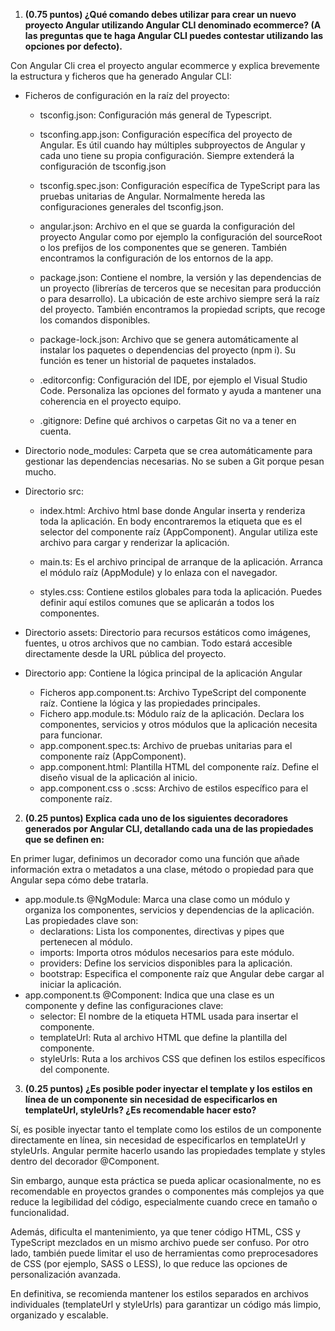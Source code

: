 1. **(0.75 puntos) ¿Qué comando debes utilizar para crear un nuevo proyecto Angular utilizando Angular CLI denominado ecommerce? (A las preguntas que te haga Angular CLI puedes contestar utilizando las opciones por defecto).**

Con Angular Cli crea el proyecto angular ecommerce y explica brevemente la estructura y ficheros que ha generado Angular CLI:

- Ficheros de configuración en la raíz del proyecto:
    - tsconfig.json: Configuración más general de Typescript.
    - tsconfing.app.json: Configuración específica del proyecto de Angular. Es útil cuando hay múltiples subproyectos de Angular y cada uno tiene su propia configuración. Siempre extenderá la configuración de tsconfig.json
    - tsconfig.spec.json: Configuración específica de TypeScript para las pruebas unitarias de Angular. Normalmente hereda las configuraciones generales del tsconfig.json.

    - angular.json: Archivo en el que se guarda la configuración del proyecto Angular como por ejemplo la configuración del sourceRoot o los prefijos de los componentes que se generen. También encontramos la configuración de los entornos de la app.

    - package.json: Contiene el nombre, la versión y las dependencias de un proyecto (librerías de terceros que se necesitan para producción o para desarrollo). La ubicación de este archivo siempre será la raíz del proyecto. También encontramos la propiedad scripts, que recoge los comandos disponibles. 

    - package-lock.json: Archivo que se genera automáticamente al instalar los paquetes o dependencias del proyecto (npm i). Su función es tener un historial de paquetes instalados. 

    - .editorconfig: Configuración del IDE, por ejemplo el Visual Studio Code. Personaliza las opciones del formato y ayuda a mantener una coherencia en el proyecto equipo.

    - .gitignore: Define qué archivos o carpetas Git no va a tener en cuenta.  
    

- Directorio node_modules: Carpeta que se crea automáticamente para gestionar las dependencias necesarias. No se suben a Git porque pesan mucho.

- Directorio src:
    - index.html: Archivo html base donde Angular inserta y renderiza toda la aplicación. En body encontraremos la etiqueta <app-root></app-root> que es el selector del componente raíz (AppComponent). Angular utiliza este archivo para cargar y renderizar la aplicación.

    - main.ts: Es el archivo principal de arranque de la aplicación. Arranca el módulo raíz (AppModule) y lo enlaza con el navegador.
    - styles.css: Contiene estilos globales para toda la aplicación. Puedes definir aquí estilos comunes que se aplicarán a todos los componentes.

- Directorio assets: Directorio para recursos estáticos como imágenes, fuentes, u otros archivos que no cambian. Todo estará accesible directamente desde la URL pública del proyecto.
- Directorio app: Contiene la lógica principal de la aplicación Angular
    - Ficheros app.component.ts: Archivo TypeScript del componente raíz. Contiene la lógica y las propiedades principales.
    - Fichero app.module.ts: Módulo raíz de la aplicación. Declara los componentes, servicios y otros módulos que la aplicación necesita para funcionar.
    - app.component.spec.ts: Archivo de pruebas unitarias para el componente raíz (AppComponent).
    - app.component.html: Plantilla HTML del componente raíz. Define el diseño visual de la aplicación al inicio. 
    - app.component.css o .scss: Archivo de estilos específico para el componente raíz.

2. **(0.25 puntos) Explica cada uno de los siguientes decoradores generados por Angular CLI, detallando cada una de las propiedades que se definen en:**

En primer lugar, definimos un decorador como una función que añade información extra o metadatos a una clase, método o propiedad para que Angular sepa cómo debe tratarla.

- app.module.ts @NgModule: Marca una clase como un módulo y organiza los componentes, servicios y dependencias de la aplicación. Las propiedades clave son:
    - declarations: Lista los componentes, directivas y pipes que pertenecen al módulo.
    - imports: Importa otros módulos necesarios para este módulo.
    - providers: Define los servicios disponibles para la aplicación.
    - bootstrap: Especifica el componente raíz que Angular debe cargar al iniciar la aplicación.
- app.component.ts @Component: Indica que una clase es un componente y define las configuraciones clave:
    - selector: El nombre de la etiqueta HTML usada para insertar el componente.
    - templateUrl: Ruta al archivo HTML que define la plantilla del componente.
    - styleUrls: Ruta a los archivos CSS que definen los estilos específicos del componente.


3. **(0.25 puntos) ¿Es posible poder inyectar el template y los estilos en línea de un componente sin necesidad de especificarlos en templateUrl, styleUrls? ¿Es recomendable hacer esto?**

Sí, es posible inyectar tanto el template como los estilos de un componente directamente en línea, sin necesidad de especificarlos en templateUrl y styleUrls. Angular permite hacerlo usando las propiedades template y styles dentro del decorador @Component. 

Sin embargo, aunque esta práctica se pueda aplicar ocasionalmente, no es recomendable en proyectos grandes o componentes más complejos ya que reduce la legibilidad del código, especialmente cuando crece en tamaño o funcionalidad.

Además, dificulta el mantenimiento, ya que tener código HTML, CSS y TypeScript mezclados en un mismo archivo puede ser confuso. Por otro lado, también puede limitar el uso de herramientas como preprocesadores de CSS (por ejemplo, SASS o LESS), lo que reduce las opciones de personalización avanzada. 

En definitiva, se recomienda mantener los estilos separados en archivos individuales (templateUrl y styleUrls) para garantizar un código más limpio, organizado y escalable.

